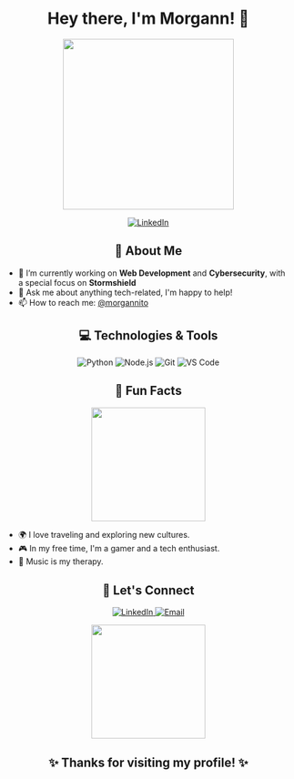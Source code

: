 <h1 align="center">Hey there, I'm Morgann! 👋</h1>

<p align="center">
  <img src="https://media.giphy.com/media/l0HlNQ03J5JxX6lva/giphy.gif" width="300"/>
</p>

<p align="center">
  <a href="https://www.linkedin.com/in/morgann-riu-475633171/">
    <img src="https://img.shields.io/badge/LinkedIn-Connect-blue?style=flat&logo=linkedin" alt="LinkedIn"/>
  </a>
</p>

<h2 align="center">🚀 About Me</h2>

<ul>
<li> 🔭 I’m currently working on <b>Web Development</b> and <b>Cybersecurity</b>, with a special focus on <b>Stormshield</b></li>  <li> 💬 Ask me about anything tech-related, I'm happy to help!</li>
  <li> 📫 How to reach me: <a href="mailto:mriu.morgannito@gmail.com">@morgannito</a></li>
</ul>

<h2 align="center">💻 Technologies & Tools</h2>

<p align="center">
  <img src="https://img.shields.io/badge/Python-3776AB?style=flat&logo=python&logoColor=white" alt="Python"/>
  <img src="https://img.shields.io/badge/Node.js-339933?style=flat&logo=nodedotjs&logoColor=white" alt="Node.js"/>
  <img src="https://img.shields.io/badge/Git-F05032?style=flat&logo=git&logoColor=white" alt="Git"/>
  <img src="https://img.shields.io/badge/VS%20Code-007ACC?style=flat&logo=visual-studio-code&logoColor=white" alt="VS Code"/>
</p>

<h2 align="center">🌟 Fun Facts</h2>

<p align="center">
  <img src="https://media.giphy.com/media/13HgwGsXF0aiGY/giphy.gif" width="200"/>
</p>

<ul>
  <li> 🌍 I love traveling and exploring new cultures.</li>
  <li> 🎮 In my free time, I'm a gamer and a tech enthusiast.</li>
  <li> 🎵 Music is my therapy.</li>
</ul>

<h2 align="center">🚀 Let's Connect</h2>

<p align="center">
  <a href="https://www.linkedin.com/in/morgann-riu-475633171/">
    <img src="https://img.shields.io/badge/LinkedIn-Connect-blue?style=flat&logo=linkedin" alt="LinkedIn"/>
  </a>
  <a href="mailto:mriu.morgannito@gmail.com">
    <img src="https://img.shields.io/badge/Email-Contact%20Me-red?style=flat&logo=gmail&logoColor=white" alt="Email"/>
  </a>
</p>

<p align="center">
  <img src="https://media.giphy.com/media/jpVnC65DmYeyRL4LHS/giphy.gif" width="200"/>
</p>

<h2 align="center">✨ Thanks for visiting my profile! ✨</h2>
